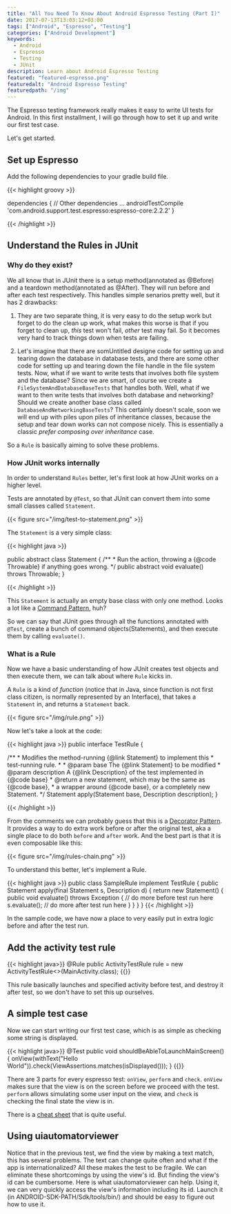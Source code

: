 ```yaml
---
title: "All You Need To Know About Android Espresso Testing (Part I)"
date: 2017-07-13T13:03:12+03:00
tags: ["Android", "Espresso", "Testing"]
categories: ["Android Development"]
keywords:
  - Android
  - Espresso
  - Testing
  - JUnit
description: Learn about Android Espresso Testing
featured: "featured-espresso.png"
featuredalt: "Android Espresso Testing"
featuredpath: "/img"
---
```

The Espresso testing framework really makes it easy to write UI tests for Android. In this first installment, I will go through how to set it up and write our first test case.

Let's get started.

## Set up Espresso

Add the following dependencies to your gradle build file.

{{< highlight groovy >}}

dependencies {
    // Other dependencies ...
    androidTestCompile 'com.android.support.test.espresso:espresso-core:2.2.2'
}

{{< /highlight >}}

## Understand the Rules in JUnit

### Why do they exist?

We all know that in JUnit there is a setup method(annotated as @Before) and a teardown method(annotated as @After). They will run before and after each test respectively. This handles simple senarios pretty well, but it has 2 drawbacks:

1. They are two separate thing, it is very easy to do the setup work but forget to do the clean up work, what makes this worse is that if you forget to clean up, *this* test won't fail, *other* test may fail. So it becomes very hard to track things down when tests are failing.

2. Let's imagine that there are somUntitled designe code for setting up and tearing down the database in database tests, and there are some other code for setting up and tearing down the file handle in the file system tests. Now, what if we want to write tests that involves both file system and the database? Since we are smart, of course we create a `FileSystemAndDatabaseBaseTests` that handles both. Well, what if we want to then write tests that involves both database and networking? Should we create another base class called `DatabaseAndNetworkingBaseTests`? This certainly doesn't scale, soon we will end up with piles upon piles of inheritance classes, because the setup and tear down works can not compose nicely. This is essentially a classic *prefer composing over inheritance* case.

So a `Rule` is basically aiming to solve these problems.

### How JUnit works internally

In order to understand `Rules` better, let's first look at how JUnit works on a higher level.

Tests are annotated by `@Test`, so that JUnit can convert them into some small classes called `Statement`.

{{< figure src="/img/test-to-statement.png" >}}

The `Statement` is a very simple class:

{{< highlight java >}}

public abstract class Statement {
    /**
     * Run the action, throwing a {@code Throwable} if anything goes wrong.
     */
    public abstract void evaluate() throws Throwable;
}

{{< /highlight >}}

This `Statement` is actually an empty base class with only one method. Looks a lot like a [Command Pattern](https://en.wikipedia.org/wiki/Command_pattern), huh? 

So we can say that JUnit goes through all the functions annotated with `@Test`, create a bunch of command objects(Statements), and then execute them by calling `evaluate()`.

### What is a Rule

Now we have a basic understanding of how JUnit creates test objects and then execute them, we can talk about where `Rule` kicks in.

A `Rule` is a kind of *function* (notice that in Java, since function is not first class citizen, is normally represented by an Interface), that takes a `Statement` in, and returns a `Statement` back.

{{< figure src="/img/rule.png" >}}

Now let's take a look at the code:

{{< highlight java >}}
public interface TestRule {

/**
     * Modifies the method-running {@link Statement} to implement this
     * test-running rule.
     *
     * @param base The {@link Statement} to be modified
     * @param description A {@link Description} of the test implemented in {@code base}
     * @return a new statement, which may be the same as {@code base},
     *         a wrapper around {@code base}, or a completely new Statement.
     */
    Statement apply(Statement base, Description description);
}

{{< /highlight >}}

From the comments we can probably guess that this is a [Decorator Pattern](https://en.wikipedia.org/wiki/Decorator_pattern). It provides a way to do extra work before or after the original test, aka a single place to do both `before` and `after` work. And the best part is that it is even composable like this:

{{< figure src="/img/rules-chain.png" >}}

To understand this better, let's implement a Rule.

{{< highlight java >}}
public class SampleRule implement TestRule {
    public Statement apply(final Statement s, Description d) {
        return new Statement() {
            public void evaluate() throws Exception {
                // do more before test run here
                s.evaluate();
                // do more after test run here
            }
        }
    }
}
{{< /highlight >}}

In the sample code, we have now a place to very easily put in extra logic before and after the test run.

## Add the activity test rule

{{< highlight java>}}
@Rule
public ActivityTestRule<MainActivity> rule = new ActivityTestRule<>(MainActivity.class);
{{</highlight>}}

This rule basically launches and specified activity before test, and destroy it after test, so we don't have to set this up ourselves.

## A simple test case
Now we can start writing our first test case, which is as simple as checking some string is displayed.

{{< highlight java>}}
@Test
public void shouldBeAbleToLaunchMainScreen() {
    onView(withText("Hello World")).check(ViewAssertions.matches(isDisplayed()));
}
{{</highlight>}}

There are 3 parts for every espresso test: `onView`, `perform` and `check`. `onView` makes sure that the view is on the screen before we proceed with the test. `perform` allows simulating some user input on the view, and `check` is checking the final state the view is in.

There is a [cheat sheet](https://google.github.io/android-testing-support-library/docs/espresso/cheatsheet/) that is quite useful.

## Using uiautomatorviewer

Notice that in the previous test, we find the view by making a text match, this has several problems. The text can change quite often and what if the app is internationalized? All these makes the test to be fragile. We can eliminate these shortcomings by using the view's id. But finding the view's id can be cumbersome. Here is what uiautomatorviewer can help. Using it, we can very quickly access the view's information including its id. Launch it (in ANDROID-SDK-PATH/Sdk/tools/bin/) and should be easy to figure out how to use it.
